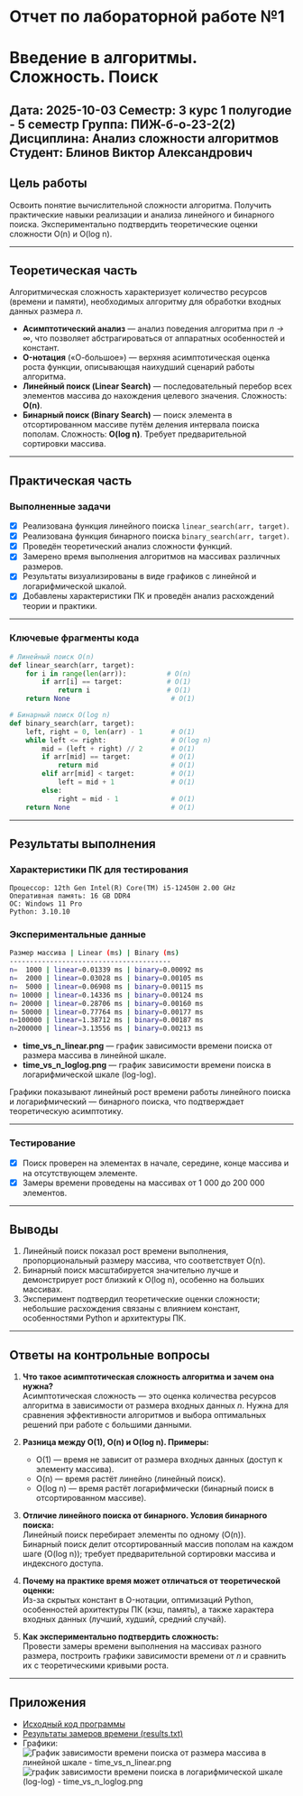 # Отчет по лабораторной работе №1
# Введение в алгоритмы. Сложность. Поиск

**Дата:** 2025-10-03
**Семестр:** 3 курс 1 полугодие - 5 семестр
**Группа:** ПИЖ-б-о-23-2(2)
**Дисциплина:** Анализ сложности алгоритмов
**Студент:** Блинов Виктор Александрович  
---

## Цель работы
Освоить понятие вычислительной сложности алгоритма. Получить практические навыки реализации и анализа линейного и бинарного поиска. Экспериментально подтвердить теоретические оценки сложности O(n) и O(log n).

---

## Теоретическая часть
Алгоритмическая сложность характеризует количество ресурсов (времени и памяти), необходимых алгоритму для обработки входных данных размера *n*.

- **Асимптотический анализ** — анализ поведения алгоритма при *n → ∞*, что позволяет абстрагироваться от аппаратных особенностей и констант.
- **O-нотация** («О-большое») — верхняя асимптотическая оценка роста функции, описывающая наихудший сценарий работы алгоритма.
- **Линейный поиск (Linear Search)** — последовательный перебор всех элементов массива до нахождения целевого значения. Сложность: **O(n)**.
- **Бинарный поиск (Binary Search)** — поиск элемента в отсортированном массиве путём деления интервала поиска пополам. Сложность: **O(log n)**. Требует предварительной сортировки массива.

---

## Практическая часть

### Выполненные задачи
- [x] Реализована функция линейного поиска `linear_search(arr, target)`.
- [x] Реализована функция бинарного поиска `binary_search(arr, target)`.
- [x] Проведён теоретический анализ сложности функций.
- [x] Замерено время выполнения алгоритмов на массивах различных размеров.
- [x] Результаты визуализированы в виде графиков с линейной и логарифмической шкалой.
- [x] Добавлены характеристики ПК и проведён анализ расхождений теории и практики.

---

### Ключевые фрагменты кода
```python
# Линейный поиск O(n)
def linear_search(arr, target):
    for i in range(len(arr)):          # O(n)
        if arr[i] == target:           # O(1)
            return i                   # O(1)
    return None                         # O(1)

# Бинарный поиск O(log n)
def binary_search(arr, target):
    left, right = 0, len(arr) - 1       # O(1)
    while left <= right:                # O(log n)
        mid = (left + right) // 2       # O(1)
        if arr[mid] == target:          # O(1)
            return mid                  # O(1)
        elif arr[mid] < target:         # O(1)
            left = mid + 1              # O(1)
        else:
            right = mid - 1             # O(1)
    return None                         # O(1)
```

---

## Результаты выполнения

### Характеристики ПК для тестирования
```
Процессор: 12th Gen Intel(R) Core(TM) i5-12450H 2.00 GHz
Оперативная память: 16 GB DDR4
ОС: Windows 11 Pro
Python: 3.10.10
```

### Экспериментальные данные
```bash
Размер массива | Linear (ms) | Binary (ms)
----------------------------------------
n=  1000 | linear=0.01339 ms | binary=0.00092 ms
n=  2000 | linear=0.03028 ms | binary=0.00105 ms
n=  5000 | linear=0.06908 ms | binary=0.00115 ms
n= 10000 | linear=0.14336 ms | binary=0.00124 ms
n= 20000 | linear=0.28706 ms | binary=0.00160 ms
n= 50000 | linear=0.77764 ms | binary=0.00177 ms
n=100000 | linear=1.38712 ms | binary=0.00187 ms
n=200000 | linear=3.13556 ms | binary=0.00213 ms
```

- **time_vs_n_linear.png** — график зависимости времени поиска от размера массива в линейной шкале.  
- **time_vs_n_loglog.png** — график зависимости времени поиска в логарифмической шкале (log-log).

Графики показывают линейный рост времени работы линейного поиска и логарифмический — бинарного поиска, что подтверждает теоретическую асимптотику.

---

### Тестирование
- [x] Поиск проверен на элементах в начале, середине, конце массива и на отсутствующем элементе.
- [x] Замеры времени проведены на массивах от 1 000 до 200 000 элементов.

---

## Выводы
1. Линейный поиск показал рост времени выполнения, пропорциональный размеру массива, что соответствует O(n).  
2. Бинарный поиск масштабируется значительно лучше и демонстрирует рост близкий к O(log n), особенно на больших массивах.  
3. Эксперимент подтвердил теоретические оценки сложности; небольшие расхождения связаны с влиянием констант, особенностями Python и архитектуры ПК.  

---

## Ответы на контрольные вопросы
1. **Что такое асимптотическая сложность алгоритма и зачем она нужна?**  
   Асимптотическая сложность — это оценка количества ресурсов алгоритма в зависимости от размера входных данных *n*. Нужна для сравнения эффективности алгоритмов и выбора оптимальных решений при работе с большими данными.

2. **Разница между O(1), O(n) и O(log n). Примеры:**  
   - O(1) — время не зависит от размера входных данных (доступ к элементу массива).  
   - O(n) — время растёт линейно (линейный поиск).  
   - O(log n) — время растёт логарифмически (бинарный поиск в отсортированном массиве).

3. **Отличие линейного поиска от бинарного. Условия бинарного поиска:**  
   Линейный поиск перебирает элементы по одному (O(n)).  
   Бинарный поиск делит отсортированный массив пополам на каждом шаге (O(log n)); требует предварительной сортировки массива и индексного доступа.

4. **Почему на практике время может отличаться от теоретической оценки:**  
   Из-за скрытых констант в O-нотации, оптимизаций Python, особенностей архитектуры ПК (кэш, память), а также характера входных данных (лучший, худший, средний случай).

5. **Как экспериментально подтвердить сложность:**  
   Провести замеры времени выполнения на массивах разного размера, построить графики зависимости времени от *n* и сравнить их с теоретическими кривыми роста.

---

## Приложения
- [Исходный код программы](./main.py)  
- [Результаты замеров времени (results.txt)](./results.txt)  
- Графики:
![График зависимости времени поиска от размера массива в линейной шкале - time_vs_n_linear.png](./time_vs_n_linear.png)
![график зависимости времени поиска в логарифмической шкале (log-log) - time_vs_n_loglog.png](./time_vs_n_loglog.png)  

